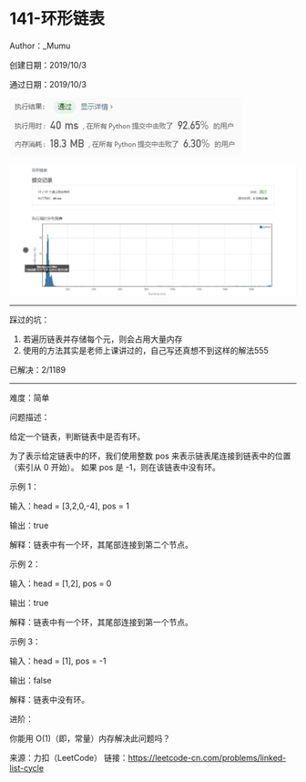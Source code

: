 # 141-环形链表

Author：_Mumu

创建日期：2019/10/3

通过日期：2019/10/3

![](./通过截图2.jpg)

![](./通过截图1.jpg)

*****

踩过的坑：

1. 若遍历链表并存储每个元，则会占用大量内存
2. 使用的方法其实是老师上课讲过的，自己写还真想不到这样的解法555

已解决：2/1189

*****

难度：简单

问题描述：

给定一个链表，判断链表中是否有环。

为了表示给定链表中的环，我们使用整数 pos 来表示链表尾连接到链表中的位置（索引从 0 开始）。 如果 pos 是 -1，则在该链表中没有环。



示例 1：

输入：head = [3,2,0,-4], pos = 1

输出：true

解释：链表中有一个环，其尾部连接到第二个节点。


示例 2：

输入：head = [1,2], pos = 0

输出：true

解释：链表中有一个环，其尾部连接到第一个节点。


示例 3：

输入：head = [1], pos = -1

输出：false

解释：链表中没有环。




进阶：

你能用 O(1)（即，常量）内存解决此问题吗？

来源：力扣（LeetCode）
链接：https://leetcode-cn.com/problems/linked-list-cycle